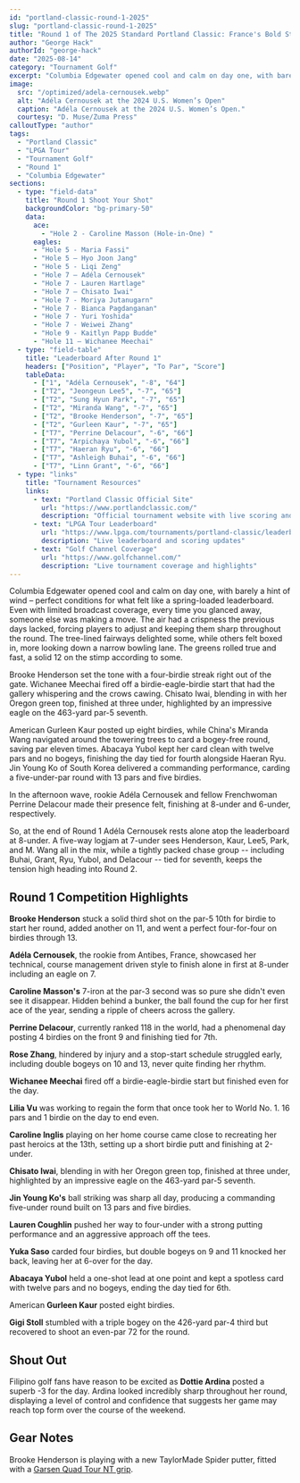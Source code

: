 ```yaml
---
id: "portland-classic-round-1-2025"
slug: "portland-classic-round-1-2025"
title: "Round 1 of The 2025 Standard Portland Classic: France's Bold Start, Brooke's Birdie Streak, and Wichanee's Early Eagle"
author: "George Hack"
authorId: "george-hack"
date: "2025-08-14"
category: "Tournament Golf"
excerpt: "Columbia Edgewater opened cool and calm on day one, with barely a hint of wind – perfect conditions for what felt like a spring-loaded leaderboard."
image:
  src: "/optimized/adela-cernousek.webp"
  alt: "Adéla Cernousek at the 2024 U.S. Women’s Open"
  caption: "Adéla Cernousek at the 2024 U.S. Women’s Open."
  courtesy: "D. Muse/Zuma Press"
calloutType: "author"
tags:
  - "Portland Classic"
  - "LPGA Tour"
  - "Tournament Golf"
  - "Round 1"
  - "Columbia Edgewater"
sections:
  - type: "field-data"
    title: "Round 1 Shoot Your Shot"
    backgroundColor: "bg-primary-50"
    data:
      ace:
        - "Hole 2 - Caroline Masson (Hole-in-One) "
      eagles:
      - "Hole 5 - Maria Fassi"
      - "Hole 5 – Hyo Joon Jang"
      - "Hole 5 - Liqi Zeng"
      - "Hole 7 – Adéla Cernousek"
      - "Hole 7 - Lauren Hartlage"
      - "Hole 7 – Chisato Iwai"
      - "Hole 7 - Moriya Jutanugarn"
      - "Hole 7 - Bianca Pagdanganan"
      - "Hole 7 - Yuri Yoshida"
      - "Hole 7 - Weiwei Zhang"
      - "Hole 9 - Kaitlyn Papp Budde"
      - "Hole 11 – Wichanee Meechai"
  - type: "field-table"
    title: "Leaderboard After Round 1"
    headers: ["Position", "Player", "To Par", "Score"]
    tableData:
      - ["1", "Adéla Cernousek", "-8", "64"]
      - ["T2", "Jeongeun Lee5", "-7", "65"]
      - ["T2", "Sung Hyun Park", "-7", "65"]
      - ["T2", "Miranda Wang", "-7", "65"]
      - ["T2", "Brooke Henderson", "-7", "65"]
      - ["T2", "Gurleen Kaur", "-7", "65"]
      - ["T7", "Perrine Delacour", "-6", "66"]
      - ["T7", "Arpichaya Yubol", "-6", "66"]
      - ["T7", "Haeran Ryu", "-6", "66"]
      - ["T7", "Ashleigh Buhai", "-6", "66"]
      - ["T7", "Linn Grant", "-6", "66"]
  - type: "links"
    title: "Tournament Resources"
    links:
      - text: "Portland Classic Official Site"
        url: "https://www.portlandclassic.com/"
        description: "Official tournament website with live scoring and information"
      - text: "LPGA Tour Leaderboard"
        url: "https://www.lpga.com/tournaments/portland-classic/leaderboard"
        description: "Live leaderboard and scoring updates"
      - text: "Golf Channel Coverage"
        url: "https://www.golfchannel.com/"
        description: "Live tournament coverage and highlights"
---
```


Columbia Edgewater opened cool and calm on day one, with barely a hint of wind – perfect conditions for what felt like a spring-loaded leaderboard. Even with limited broadcast coverage, every time you glanced away, someone else was making a move. The air had a crispness the previous days lacked, forcing players to adjust and keeping them sharp throughout the round. The tree-lined fairways delighted some, while others felt boxed in, more looking down a narrow bowling lane. The greens rolled true and fast, a solid 12 on the stimp according to some.

Brooke Henderson set the tone with a four-birdie streak right out of the gate. Wichanee Meechai fired off a birdie-eagle-birdie start that had the gallery whispering and the crows cawing. Chisato Iwai, blending in with her Oregon green top, finished at three under, highlighted by an impressive eagle on the 463-yard par-5 seventh.

American Gurleen Kaur posted up eight birdies, while China's Miranda Wang navigated around the towering trees to card a bogey-free round, saving par eleven times. Abacaya Yubol kept her card clean with twelve pars and no bogeys, finishing the day tied for fourth alongside Haeran Ryu. Jin Young Ko of South Korea delivered a commanding performance, carding a five-under-par round with 13 pars and five birdies.

In the afternoon wave, rookie Adéla Cernousek and fellow Frenchwoman Perrine Delacour made their presence felt, finishing at 8-under and 6-under, respectively.

So, at the end of Round 1 Adéla Cernousek rests alone atop the leaderboard at 8-under. A five-way logjam at 7-under sees Henderson, Kaur, Lee5, Park, and M. Wang all in the mix, while a tightly packed chase group -- including Buhai, Grant, Ryu, Yubol, and Delacour -- tied for seventh, keeps the tension high heading into Round 2.

## Round 1 Competition Highlights

**Brooke Henderson** stuck a solid third shot on the par-5 10th for birdie to start her round, added another on 11, and went a perfect four-for-four on birdies through 13.

**Adéla Cernousek**, the rookie from Antibes, France, showcased her technical, course management driven style to finish alone in first at 8-under including an eagle on 7.

**Caroline Masson's** 7-iron at the par-3 second was so pure she didn't even see it disappear. Hidden behind a bunker, the ball found the cup for her first ace of the year, sending a ripple of cheers across the gallery.

**Perrine Delacour**, currently ranked 118 in the world, had a phenomenal day posting 4 birdies on the front 9 and finishing tied for 7th.

**Rose Zhang**, hindered by injury and a stop-start schedule struggled early, including double bogeys on 10 and 13, never quite finding her rhythm.

**Wichanee Meechai** fired off a birdie-eagle-birdie start but finished even for the day.

**Lilia Vu** was working to regain the form that once took her to World No. 1. 16 pars and 1 birdie on the day to end even.

**Caroline Inglis** playing on her home course came close to recreating her past heroics at the 13th, setting up a short birdie putt and finishing at 2-under.

**Chisato Iwai**, blending in with her Oregon green top, finished at three under, highlighted by an impressive eagle on the 463-yard par-5 seventh.

**Jin Young Ko's** ball striking was sharp all day, producing a commanding five-under round built on 13 pars and five birdies.

**Lauren Coughlin** pushed her way to four-under with a strong putting performance and an aggressive approach off the tees.

**Yuka Saso** carded four birdies, but double bogeys on 9 and 11 knocked her back, leaving her at 6-over for the day.

**Abacaya Yubol** held a one-shot lead at one point and kept a spotless card with twelve pars and no bogeys, ending the day tied for 6th.

American **Gurleen Kaur** posted eight birdies.

**Gigi Stoll** stumbled with a triple bogey on the 426-yard par-4 third but recovered to shoot an even-par 72 for the round.

## Shout Out

Filipino golf fans have reason to be excited as **Dottie Ardina** posted a superb -3 for the day. Ardina looked incredibly sharp throughout her round, displaying a level of control and confidence that suggests her game may reach top form over the course of the weekend.

## Gear Notes

Brooke Henderson is playing with a new TaylorMade Spider putter, fitted with a [Garsen Quad Tour NT grip](https://garsengolf.com/).
